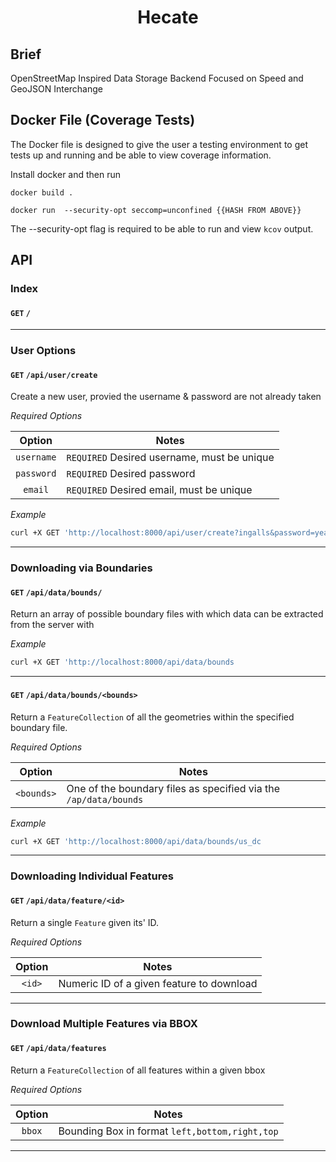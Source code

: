 <h1 align='center'>Hecate</h1>

## Brief

OpenStreetMap Inspired Data Storage Backend Focused on Speed and GeoJSON Interchange

## Docker File (Coverage Tests)

The Docker file is designed to give the user a testing environment to get tests up and running and be able to view coverage information.

Install docker and then run

```
docker build .

docker run  --security-opt seccomp=unconfined {{HASH FROM ABOVE}}
```

The --security-opt flag is required to be able to run and view `kcov` output.

## API

### Index

#### `GET` `/`

---

### User Options

#### `GET` `/api/user/create`

Create a new user, provied the username & password are not already taken

*Required Options*

| Option     | Notes |
| :--------: | ----- |
| `username` | `REQUIRED` Desired username, must be unique |
| `password` | `REQUIRED` Desired password |
| `email`    | `REQUIRED` Desired email, must be unique |

*Example*

```bash
curl +X GET 'http://localhost:8000/api/user/create?ingalls&password=yeaheh&email=ingalls@protonmail.com
```

---

### Downloading via Boundaries

#### `GET` `/api/data/bounds/`

Return an array of possible boundary files with which data can be extracted from the server with

*Example*

```bash
curl +X GET 'http://localhost:8000/api/data/bounds
```

---

#### `GET` `/api/data/bounds/<bounds>`

Return a `FeatureCollection` of all the geometries within the specified boundary file.

*Required Options*

| Option     | Notes |
| :--------: | ----- |
| `<bounds>` | One of the boundary files as specified via the `/ap/data/bounds`

*Example*

```bash
curl +X GET 'http://localhost:8000/api/data/bounds/us_dc
```

---

### Downloading Individual Features

#### `GET` `/api/data/feature/<id>`

Return a single `Feature` given its' ID.

*Required Options*

| Option | Notes |
| :----: | ----- |
| `<id>` | Numeric ID of a given feature to download |

---

### Download Multiple Features via BBOX

#### `GET` `/api/data/features`

Return a `FeatureCollection` of all features within a given bbox

*Required Options*

| Option | Notes |
| :----: | ----- |
| `bbox` | Bounding Box in format `left,bottom,right,top` |
 ---
